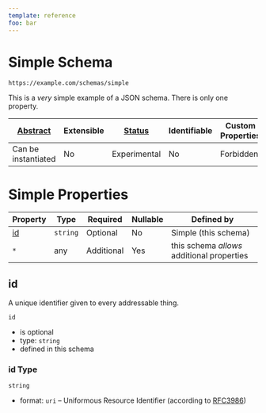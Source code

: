 ```yaml
---
template: reference
foo: bar
---
```


# Simple Schema

```
https://example.com/schemas/simple
```

This is a *very* simple example of a JSON schema. There is only one property.

| [Abstract](../abstract.md) | Extensible | [Status](../status.md) | Identifiable | Custom Properties | Additional Properties | Defined In |
|----------------------------|------------|------------------------|--------------|-------------------|-----------------------|------------|
| Can be instantiated | No | Experimental | No | Forbidden | Permitted | [simple.schema.json](simple.schema.json) |

# Simple Properties

| Property | Type | Required | Nullable | Defined by |
|----------|------|----------|----------|------------|
| [id](#id) | `string` | Optional  | No | Simple (this schema) |
| `*` | any | Additional | Yes | this schema *allows* additional properties |

## id

A unique identifier given to every addressable thing.

`id`
* is optional
* type: `string`
* defined in this schema

### id Type


`string`
* format: `uri` – Uniformous Resource Identifier (according to [RFC3986](http://tools.ietf.org/html/rfc3986))






